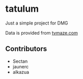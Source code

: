 # tatulum

Just a simple project for DMG

Data is provided from [tvmaze.com](http://www.tvmaze.com)

## Contributors
- Sectan
- jaunerc
- alkazua
